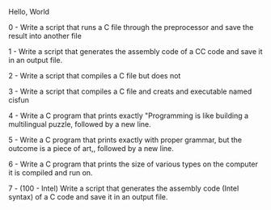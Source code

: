 Hello, World

0 - Write a script that runs a C file through the preprocessor and save the result into another file

1 - Write a script that generates the assembly code of a CC code and save it in an output file.

2 - Write a script that compiles a C file but does not

3 - Write a script that compiles a C file and creats and executable named cisfun

4 - Write a C program that prints exactly "Programming is like building a multilingual puzzle, followed by a new line.

5 - Write a C program that prints exactly with proper grammar, but the outcome is a piece of art,, followed by a new line.

6 - Write a C program that prints the size of various types on the computer it is compiled and run on.

7 - (100 - Intel) Write a script that generates the assembly code (Intel syntax) of a C code and save it in an output file. 

